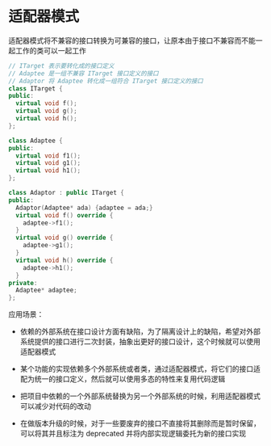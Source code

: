 
# 适配器模式

适配器模式将不兼容的接口转换为可兼容的接口，让原本由于接口不兼容而不能一起工作的类可以一起工作

```cpp
// ITarget 表示要转化成的接口定义
// Adaptee 是一组不兼容 ITarget 接口定义的接口
// Adaptor 将 Adaptee 转化成一组符合 ITarget 接口定义的接口
class ITarget {
public:
  virtual void f();
  virtual void g();
  virtual void h();
};

class Adaptee {
public:
  virtual void f1();
  virtual void g1();
  virtual void h1();
};

class Adaptor : public ITarget {
public:
  Adaptor(Adaptee* ada) {adaptee = ada;}
  virtual void f() override {
    adaptee->f1();
  }
  virtual void g() override {
    adaptee->g1();
  }
  virtual void h() override {
    adaptee->h1();
  }
private:
  Adaptee* adaptee;
};
```

应用场景：

- 依赖的外部系统在接口设计方面有缺陷，为了隔离设计上的缺陷，希望对外部系统提供的接口进行二次封装，抽象出更好的接口设计，这个时候就可以使用适配器模式

- 某个功能的实现依赖多个外部系统或者类，通过适配器模式，将它们的接口适配为统一的接口定义，然后就可以使用多态的特性来复用代码逻辑

- 把项目中依赖的一个外部系统替换为另一个外部系统的时候，利用适配器模式可以减少对代码的改动

- 在做版本升级的时候，对于一些要废弃的接口不直接将其删除而是暂时保留，可以将其并且标注为 deprecated 并将内部实现逻辑委托为新的接口实现